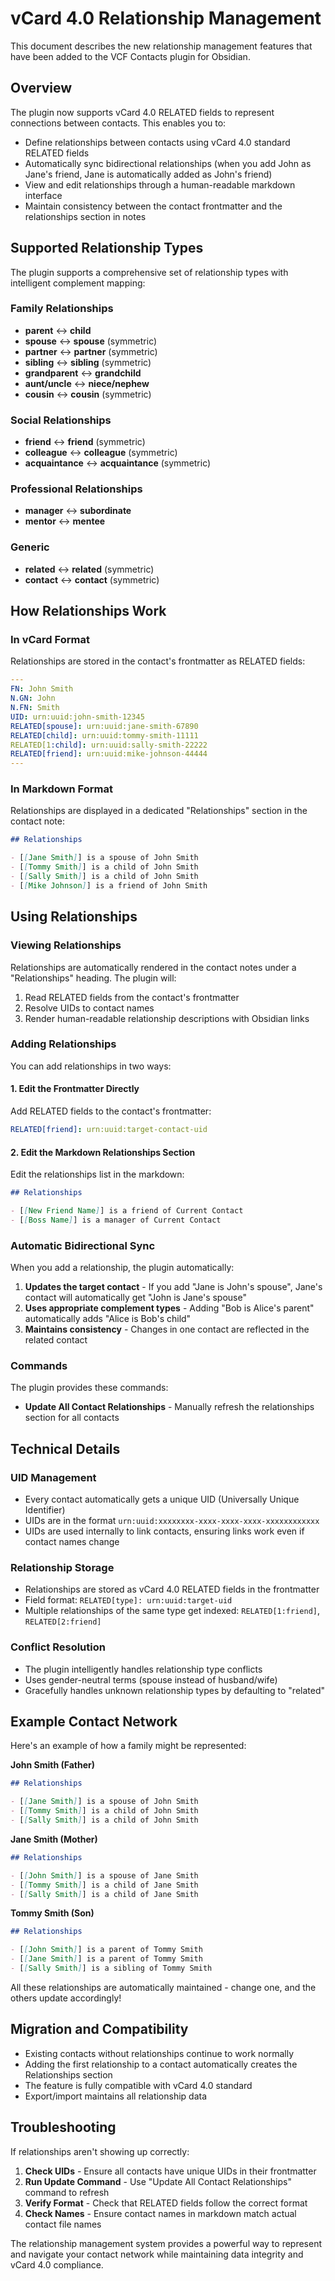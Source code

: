 # vCard 4.0 Relationship Management

This document describes the new relationship management features that have been added to the VCF Contacts plugin for Obsidian.

## Overview

The plugin now supports vCard 4.0 RELATED fields to represent connections between contacts. This enables you to:

- Define relationships between contacts using vCard 4.0 standard RELATED fields
- Automatically sync bidirectional relationships (when you add John as Jane's friend, Jane is automatically added as John's friend)
- View and edit relationships through a human-readable markdown interface
- Maintain consistency between the contact frontmatter and the relationships section in notes

## Supported Relationship Types

The plugin supports a comprehensive set of relationship types with intelligent complement mapping:

### Family Relationships
- **parent** ↔ **child**
- **spouse** ↔ **spouse** (symmetric)
- **partner** ↔ **partner** (symmetric)
- **sibling** ↔ **sibling** (symmetric)
- **grandparent** ↔ **grandchild**
- **aunt/uncle** ↔ **niece/nephew**
- **cousin** ↔ **cousin** (symmetric)

### Social Relationships
- **friend** ↔ **friend** (symmetric)
- **colleague** ↔ **colleague** (symmetric)
- **acquaintance** ↔ **acquaintance** (symmetric)

### Professional Relationships
- **manager** ↔ **subordinate**
- **mentor** ↔ **mentee**

### Generic
- **related** ↔ **related** (symmetric)
- **contact** ↔ **contact** (symmetric)

## How Relationships Work

### In vCard Format
Relationships are stored in the contact's frontmatter as RELATED fields:

```yaml
---
FN: John Smith
N.GN: John
N.FN: Smith
UID: urn:uuid:john-smith-12345
RELATED[spouse]: urn:uuid:jane-smith-67890
RELATED[child]: urn:uuid:tommy-smith-11111
RELATED[1:child]: urn:uuid:sally-smith-22222
RELATED[friend]: urn:uuid:mike-johnson-44444
---
```

### In Markdown Format
Relationships are displayed in a dedicated "Relationships" section in the contact note:

```markdown
## Relationships

- [[Jane Smith]] is a spouse of John Smith
- [[Tommy Smith]] is a child of John Smith  
- [[Sally Smith]] is a child of John Smith
- [[Mike Johnson]] is a friend of John Smith
```

## Using Relationships

### Viewing Relationships
Relationships are automatically rendered in the contact notes under a "Relationships" heading. The plugin will:

1. Read RELATED fields from the contact's frontmatter
2. Resolve UIDs to contact names
3. Render human-readable relationship descriptions with Obsidian links

### Adding Relationships
You can add relationships in two ways:

#### 1. Edit the Frontmatter Directly
Add RELATED fields to the contact's frontmatter:

```yaml
RELATED[friend]: urn:uuid:target-contact-uid
```

#### 2. Edit the Markdown Relationships Section
Edit the relationships list in the markdown:

```markdown
## Relationships

- [[New Friend Name]] is a friend of Current Contact
- [[Boss Name]] is a manager of Current Contact
```

### Automatic Bidirectional Sync
When you add a relationship, the plugin automatically:

1. **Updates the target contact** - If you add "Jane is John's spouse", Jane's contact will automatically get "John is Jane's spouse"
2. **Uses appropriate complement types** - Adding "Bob is Alice's parent" automatically adds "Alice is Bob's child"
3. **Maintains consistency** - Changes in one contact are reflected in the related contact

### Commands
The plugin provides these commands:

- **Update All Contact Relationships** - Manually refresh the relationships section for all contacts

## Technical Details

### UID Management
- Every contact automatically gets a unique UID (Universally Unique Identifier)
- UIDs are in the format `urn:uuid:xxxxxxxx-xxxx-xxxx-xxxx-xxxxxxxxxxxx`
- UIDs are used internally to link contacts, ensuring links work even if contact names change

### Relationship Storage
- Relationships are stored as vCard 4.0 RELATED fields in the frontmatter
- Field format: `RELATED[type]: urn:uuid:target-uid`
- Multiple relationships of the same type get indexed: `RELATED[1:friend]`, `RELATED[2:friend]`

### Conflict Resolution
- The plugin intelligently handles relationship type conflicts
- Uses gender-neutral terms (spouse instead of husband/wife)
- Gracefully handles unknown relationship types by defaulting to "related"

## Example Contact Network

Here's an example of how a family might be represented:

**John Smith (Father)**
```markdown
## Relationships

- [[Jane Smith]] is a spouse of John Smith
- [[Tommy Smith]] is a child of John Smith
- [[Sally Smith]] is a child of John Smith
```

**Jane Smith (Mother)**  
```markdown
## Relationships

- [[John Smith]] is a spouse of Jane Smith
- [[Tommy Smith]] is a child of Jane Smith
- [[Sally Smith]] is a child of Jane Smith
```

**Tommy Smith (Son)**
```markdown
## Relationships

- [[John Smith]] is a parent of Tommy Smith
- [[Jane Smith]] is a parent of Tommy Smith
- [[Sally Smith]] is a sibling of Tommy Smith
```

All these relationships are automatically maintained - change one, and the others update accordingly!

## Migration and Compatibility

- Existing contacts without relationships continue to work normally
- Adding the first relationship to a contact automatically creates the Relationships section
- The feature is fully compatible with vCard 4.0 standard
- Export/import maintains all relationship data

## Troubleshooting

If relationships aren't showing up correctly:

1. **Check UIDs** - Ensure all contacts have unique UIDs in their frontmatter
2. **Run Update Command** - Use "Update All Contact Relationships" command to refresh
3. **Verify Format** - Check that RELATED fields follow the correct format
4. **Check Names** - Ensure contact names in markdown match actual contact file names

The relationship management system provides a powerful way to represent and navigate your contact network while maintaining data integrity and vCard 4.0 compliance.